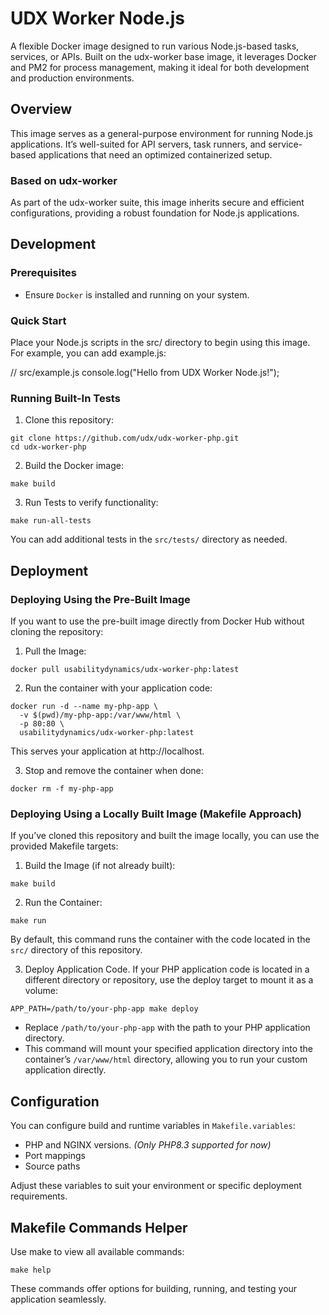 # UDX Worker Node.js

A flexible Docker image designed to run various Node.js-based tasks, services, or APIs. Built on the udx-worker base image, it leverages Docker and PM2 for process management, making it ideal for both development and production environments.

## Overview

This image serves as a general-purpose environment for running Node.js applications. It’s well-suited for API servers, task runners, and service-based applications that need an optimized containerized setup.

### Based on udx-worker

As part of the udx-worker suite, this image inherits secure and efficient configurations, providing a robust foundation for Node.js applications.

## Development

### Prerequisites

- Ensure `Docker` is installed and running on your system.

### Quick Start

Place your Node.js scripts in the src/ directory to begin using this image. For example, you can add example.js:

// src/example.js
console.log("Hello from UDX Worker Node.js!");


### Running Built-In Tests

1. Clone this repository:

```
git clone https://github.com/udx/udx-worker-php.git
cd udx-worker-php
```

2. Build the Docker image:

```
make build
```

3. Run Tests to verify functionality:

```
make run-all-tests
```

You can add additional tests in the `src/tests/` directory as needed.

## Deployment

### Deploying Using the Pre-Built Image

If you want to use the pre-built image directly from Docker Hub without cloning the repository:

1. Pull the Image:

```
docker pull usabilitydynamics/udx-worker-php:latest
```

2. Run the container with your application code:

```
docker run -d --name my-php-app \
  -v $(pwd)/my-php-app:/var/www/html \
  -p 80:80 \
  usabilitydynamics/udx-worker-php:latest
```

This serves your application at http://localhost.

3. Stop and remove the container when done:

```
docker rm -f my-php-app
```

### Deploying Using a Locally Built Image (Makefile Approach)

If you’ve cloned this repository and built the image locally, you can use the provided Makefile targets:

1. Build the Image (if not already built):

```
make build
```

2. Run the Container:

```
make run
```

By default, this command runs the container with the code located in the `src/` directory of this repository.

3. Deploy Application Code. If your PHP application code is located in a different directory or repository, use the deploy target to mount it as a volume:

```
APP_PATH=/path/to/your-php-app make deploy
```

- Replace `/path/to/your-php-app` with the path to your PHP application directory.
- This command will mount your specified application directory into the container’s `/var/www/html` directory, allowing you to run your custom application directly.

## Configuration

You can configure build and runtime variables in `Makefile.variables`:

- PHP and NGINX versions. _(Only PHP8.3 supported for now)_
- Port mappings
- Source paths

Adjust these variables to suit your environment or specific deployment requirements.

## Makefile Commands Helper

Use make to view all available commands:

```
make help
```

These commands offer options for building, running, and testing your application seamlessly.